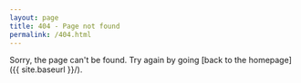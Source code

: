 ```yaml
---
layout: page
title: 404 - Page not found
permalink: /404.html
---
```


Sorry, the page can't be found. Try again by going [back to the homepage]({{ site.baseurl }}/).
